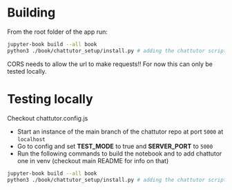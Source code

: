 # Building

From the root folder of the app run:
```sh
jupyter-book build --all book
python3 ./book/chattutor_setup/install.py # adding the chattutor script to all the html files
```

CORS needs to allow the url to make requests!!
For now this can only be tested locally.

# Testing locally

Checkout chattutor.config.js

- Start an instance of the main branch of the chattutor repo at port `5000` at `localhost`
- Go to config and set **TEST_MODE** to true and **SERVER_PORT** to `5000`
- Run the following commands to build the notebook and to add chattutor
one in venv (checkout main README for info on that)
```sh
jupyter-book build --all book
python3 ./book/chattutor_setup/install.py # adding the chattutor script to all the html files
```